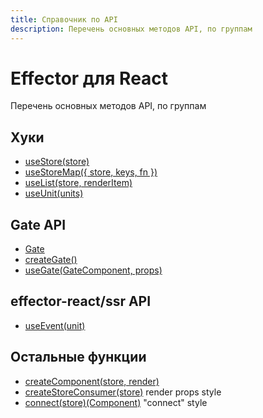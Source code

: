 ```yaml
---
title: Справочник по API
description: Перечень основных методов API, по группам
---
```


# Effector для React

Перечень основных методов API, по группам

## Хуки

- [useStore(store)](./useStore.md)
- [useStoreMap({ store, keys, fn })](./useStoreMap.md)
- [useList(store, renderItem)](./useList.md)
- [useUnit(units)](./useUnit.md)

## Gate API

- [Gate](./Gate.md)
- [createGate()](./createGate.md)
- [useGate(GateComponent, props)](./useGate.md)

## effector-react/ssr API

- [useEvent(unit)](./useEvent.md)

## Остальные функции

- [createComponent(store, render)](./createComponent.md)
- [createStoreConsumer(store)](./createStoreConsumer.md) render props style
- [connect(store)(Component)](./connect.md) "connect" style
